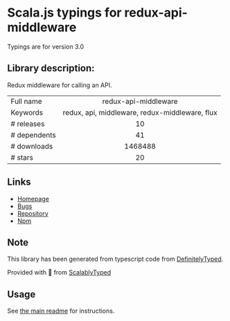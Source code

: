 
# Scala.js typings for redux-api-middleware

Typings are for version 3.0

## Library description:
Redux middleware for calling an API.

|                    |                 |
| ------------------ | :-------------: |
| Full name          | redux-api-middleware |
| Keywords           | redux, api, middleware, redux-middleware, flux |
| # releases         | 10 |
| # dependents       | 41 |
| # downloads        | 1468488 |
| # stars            | 20 |

## Links
- [Homepage](https://github.com/agraboso/redux-api-middleware)
- [Bugs](https://github.com/agraboso/redux-api-middleware/issues)
- [Repository](https://github.com/agraboso/redux-api-middleware)
- [Npm](https://www.npmjs.com/package/redux-api-middleware)
    


## Note
This library has been generated from typescript code from [DefinitelyTyped](https://definitelytyped.org).

Provided with :purple_heart: from [ScalablyTyped](https://github.com/oyvindberg/ScalablyTyped)

## Usage
See [the main readme](../../readme.md) for instructions.



